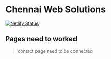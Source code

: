 # Chennai Web Solutions

[![Netlify Status](https://api.netlify.com/api/v1/badges/f7200bf7-d93f-4660-ab9a-76d0ef24a47b/deploy-status)](https://app.netlify.com/sites/chennaiwebsolutions/deploys)

## Pages need to worked

> contact page need to be connected


